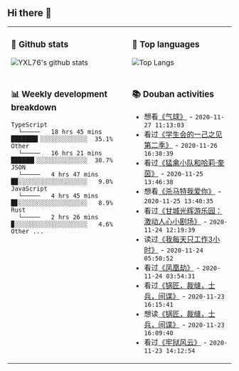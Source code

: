 ## Hi there 👋

<table>
<tr>
<td valign="top" width="54%">

### 🔭 Github stats

![YXL76's github stats](https://github-readme-stats.yxl76.vercel.app/api?username=YXL76&count_private=true&show_icons=true&theme=tokyonight)

</td>

<td valign="top" width="46%">

### 🌱 Top languages

![Top Langs](https://github-readme-stats.yxl76.vercel.app/api/top-langs/?username=YXL76&layout=compact&theme=tokyonight)

</td>
</tr>
<tr>
<td valign="top" width="54%">

### 📊 Weekly development breakdown

```text
TypeScript
  └─────   18 hrs 45 mins ███████▍░░░░░░░░░░░░░  35.1%
Other
  └─────   16 hrs 21 mins ██████▍░░░░░░░░░░░░░░  30.7%
JSON
  └─────   4 hrs 47 mins  █▉░░░░░░░░░░░░░░░░░░░   9.0%
JavaScript
  └─────   4 hrs 45 mins  █▊░░░░░░░░░░░░░░░░░░░   8.9%
Rust
  └─────   2 hrs 26 mins  ▉░░░░░░░░░░░░░░░░░░░░   4.6%
Other ...
```

</td>
<td valign="top" width="46%">

### 📚 Douban activities

- 想看[《气球》](http://movie.douban.com/subject/30204413/) - `2020-11-27 11:13:03`
- 看过[《学生会的一己之见 第二季》](http://movie.douban.com/subject/10553108/) - `2020-11-26 16:38:39`
- 看过[《猛禽小队和哈莉·奎茵》](http://movie.douban.com/subject/30160393/) - `2020-11-25 13:46:38`
- 想看[《杀马特我爱你》](http://movie.douban.com/subject/34937935/) - `2020-11-25 13:40:35`
- 看过[《甘城光辉游乐园：激动人心小剧场》](http://movie.douban.com/subject/26297891/) - `2020-11-24 12:19:39`
- 读过[《我每天只工作3小时》](https://book.douban.com/subject/30240074/) - `2020-11-24 05:50:52`
- 看过[《凤凰劫》](http://movie.douban.com/subject/1958178/) - `2020-11-24 03:54:31`
- 看过[《锅匠，裁缝，士兵，间谍》](http://movie.douban.com/subject/3338851/) - `2020-11-23 16:15:41`
- 想读[《锅匠，裁缝，士兵，间谍》](https://book.douban.com/subject/3175259/) - `2020-11-23 16:09:40`
- 看过[《牢狱风云》](http://movie.douban.com/subject/1298280/) - `2020-11-23 14:12:54`

</td>
</tr>
</table>

<!--
**YXL76/YXL76** is a ✨ _special_ ✨ repository because its `README.md` (this file) appears on your GitHub profile.

Here are some ideas to get you started:

- 🔭 I’m currently working on ...
- 🌱 I’m currently learning ...
- 👯 I’m looking to collaborate on ...
- 🤔 I’m looking for help with ...
- 💬 Ask me about ...
- 📫 How to reach me: ...
- 😄 Pronouns: ...
- ⚡ Fun fact: ...
-->
